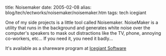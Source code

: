 title: Noisemaker
date: 2005-02-08
alias: blog/tech/ectworks/noisemaker/noisemaker.htm
tags: tech icegiant

One of my side projects is a little tool called Noisemaker. NoiseMaker is a utility that runs in the background and generates white noise over the computer's speakers to mask out distractions like the TV, phone, annoying co-workers, etc... If you need it, you need it badly... 
<p>
<p>
It's available as a shareware program at <a href="http://www.icegiant.com/nmaker.shtml">Icegiant Software</a>
